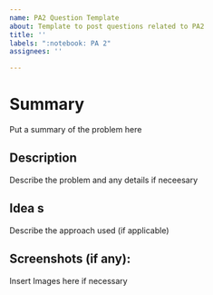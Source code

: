 ```yaml
---
name: PA2 Question Template
about: Template to post questions related to PA2
title: ''
labels: ":notebook: PA 2"
assignees: ''

---
```


# Summary
Put a summary of the problem here

## Description 
Describe the problem and any details if neceesary

## Idea s
Describe the approach used (if applicable)

## Screenshots (if any): 
Insert Images here if necessary
